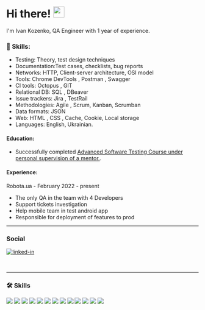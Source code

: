 # Hi there! <img src="https://media.giphy.com/media/hvRJCLFzcasrR4ia7z/giphy.gif" width="29px">

I'm Ivan Kozenko, QA Engineer with 1 year of experience. 

### 🚀 Skills:
* Testing: Theory, test design techniques
* Documentation:Test cases, checklists, bug reports
* Networks: HTTP, Client-server architecture, OSI model
* Tools: Chrome DevTools , Postman , Swagger 
* CI tools: Octopus , GIT 
* Relational DB: SQL , DBeaver 
* Issue trackers: Jira , TestRail 
* Methodologies: Agile , Scrum, Kanban, Scrumban
* Data formats: JSON 
* Web: HTML , CSS , Cache, Cookie, Local storage
* Languages: English, Ukrainian.

#### Education:
<ul>
 <li>Successfully completed <a target="_blank" href="https://ilarionhalushka.github.io/certificates/Ivan-Kozenko#certificate-of-completion">Advanced Software Testing Course under personal supervision of a mentor.</a>.</li>
</ul>

#### Experience:
Robota.ua - February 2022 - present
* The only QA in the team with 4 Developers
* Support tickets investigation
* Help mobile team in test android app
* Responsible for deployment of features to prod


---

### Social

<div id="badges">

[![linked-in](https://img.shields.io/badge/LinkedIn-0077B5?style=for-the-badge&logo=LinkedIn&logoColor=white)](https://www.linkedin.com/in/ivan-kozenko-qa/)

<br/>

---

### :hammer_and_wrench: Skills

<div>

 <img src="https://user-images.githubusercontent.com/113934709/221168295-50cc6063-6eb8-4ebc-9370-6722ea1238b8.png"/>
 <img src="https://user-images.githubusercontent.com/113934709/221168300-b6b3473a-c2f7-4cb7-8f17-a97119aecb57.png"/>
 <img src="https://user-images.githubusercontent.com/113934709/221168304-52015dc1-42f2-465b-833f-21ee7564c970.png"/>
 <img src="https://user-images.githubusercontent.com/113934709/221168308-d3bac02b-5200-4f45-bfcc-172f3f9d0952.png"/>
 <img src="https://user-images.githubusercontent.com/113934709/221168310-0e1b9e1d-6e7b-42f5-9c32-2def0b1e04c3.png"/>
 <img src="https://user-images.githubusercontent.com/113934709/221168311-277053da-f432-45b6-87d7-5d00b324c12c.png"/>
 <img src="https://user-images.githubusercontent.com/113934709/221168313-fab61960-af66-471a-8164-800b8716cd69.png"/>
 <img src="https://user-images.githubusercontent.com/113934709/221168316-4d2b6423-a3f8-469f-af2c-f2108470f9d5.png"/>
 <img src="https://user-images.githubusercontent.com/113934709/221168319-16a78798-12ad-4526-a109-9dd34037910c.png"/>
 <img src="https://user-images.githubusercontent.com/113934709/221168320-54cfc021-b0d3-41e2-a508-03f6e2481f62.png"/>
 <img src="https://user-images.githubusercontent.com/113934709/221168324-369b9fc8-fb25-467e-91f3-e06cd432ae1c.png"/>
 <img src="https://user-images.githubusercontent.com/113934709/221168325-3a7415cb-d750-44be-ae13-b3fe18778378.png"/>
 <img src="https://user-images.githubusercontent.com/113934709/221168327-3a5c2ab8-3d1a-4368-b40f-b5e3f48a2505.png"/>
 
</div>


